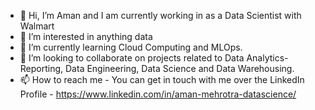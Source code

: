 - 👋 Hi, I’m Aman and I am currently working in as a Data Scientist with Walmart
- 👀 I’m interested in anything data
- 🌱 I’m currently learning Cloud Computing and MLOps.
- 💞️ I’m looking to collaborate on projects related to Data Analytics-Reporting, Data Engineering, Data Science and Data Warehousing.
- 📫 How to reach me - You can get in touch with me over the LinkedIn Profile - https://www.linkedin.com/in/aman-mehrotra-datascience/

<!---
imamanmehrotra/imamanmehrotra is a ✨ special ✨ repository because its `README.md` (this file) appears on your GitHub profile.
You can click the Preview link to take a look at your changes.
--->
